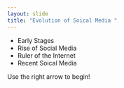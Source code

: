 ```yaml
---
layout: slide
title: "Evolution of Soical Media "
---
```

* Early Stages
* Rise of Social Media
* Ruler of the Internet
* Recent Soical Media


Use the right arrow to begin!
